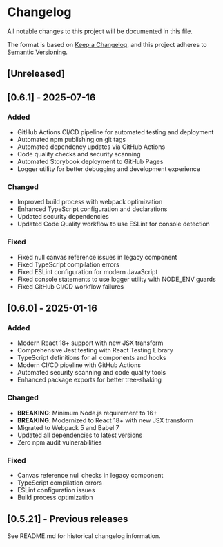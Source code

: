# Changelog

All notable changes to this project will be documented in this file.

The format is based on [Keep a Changelog](https://keepachangelog.com/en/1.0.0/),
and this project adheres to [Semantic Versioning](https://semver.org/spec/v2.0.0.html).

## [Unreleased]

## [0.6.1] - 2025-07-16

### Added

- GitHub Actions CI/CD pipeline for automated testing and deployment
- Automated npm publishing on git tags
- Automated dependency updates via GitHub Actions
- Code quality checks and security scanning
- Automated Storybook deployment to GitHub Pages
- Logger utility for better debugging and development experience

### Changed

- Improved build process with webpack optimization
- Enhanced TypeScript configuration and declarations
- Updated security dependencies
- Updated Code Quality workflow to use ESLint for console detection

### Fixed

- Fixed null canvas reference issues in legacy component
- Fixed TypeScript compilation errors
- Fixed ESLint configuration for modern JavaScript
- Fixed console statements to use logger utility with NODE_ENV guards
- Fixed GitHub CI/CD workflow failures

## [0.6.0] - 2025-01-16

### Added

- Modern React 18+ support with new JSX transform
- Comprehensive Jest testing with React Testing Library
- TypeScript definitions for all components and hooks
- Modern CI/CD pipeline with GitHub Actions
- Automated security scanning and code quality tools
- Enhanced package exports for better tree-shaking

### Changed

- **BREAKING**: Minimum Node.js requirement to 16+
- **BREAKING**: Modernized to React 18+ with new JSX transform
- Migrated to Webpack 5 and Babel 7
- Updated all dependencies to latest versions
- Zero npm audit vulnerabilities

### Fixed

- Canvas reference null checks in legacy component
- TypeScript compilation errors
- ESLint configuration issues
- Build process optimization

## [0.5.21] - Previous releases

See README.md for historical changelog information.
